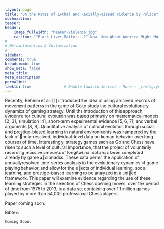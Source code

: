 ```yaml
---
layout: page
title: "On the Rates of Lethal and Racially-Biased Violence by Police"
subheadline: 
teaser: 
header:
    image_fullwidth: "header-violence.jpg"
    caption: '"Black Lives Matter...?" Naw. How About America Might Murder Me and Replace My Innocent Life With a Bullshit Catch Phrase Slogan, drawing by B. Culpepper'
#
# Metainformation & Customization
#
sidebar: 
comments: true
breadcrumb: true
show_meta: false
meta_title:           
meta_description:
permalink:
tawkto: true               # Enable tawk.to-Service › More › _config.yml
---
```

<div class="row">
<div class="medium-8 columns t30">
<img src="{{ site.url }}/images/violence.png" alt="">
</div><!-- /.medium-8.columns -->
</div><!-- /.row -->
Recently, Beheim et al. [1] introduced the idea of using archived records
of movement patterns in the game of Go to study the cultural evolutionary
dynamics of gaming strategy. Until the introduction of this approach, evidence
for cultural evolution was based primarily on mathematical models
[2, 3], simulation [4], short-term experimental evidence [5, 6, 7], and verbal
arguments [8, 9]. Quantitative analysis of cultural evolution through
social and prestige-biased learning in natural environments was hampered
by the lack of nely-resolved, individual-level data on human behavior over
long courses of time. Interestingly, strategy games such as Go and Chess
have risen to such a level of cultural importance, that the project of voluntarily
recording massive amounts of longitudinal data has been completed
already by game acionados. These data permit the application of annuallyresolved
time-series analysis to the evolutionary dynamics of game playing
behavior, and allow for the eects of individual learning, social learning, and
prestige-biased learning to be analyzed in a unied framework. This paper
will examine evidence regarding the use of these learning strategies in the
selection of Chess opening moves, over the period of time from 1975 to 2013,
in a data set containing over 1.1 million games played by more than 54,000
professional Chess players.


Paper coming soon.

Bibtex:
```
Coming Soon.
```



 
